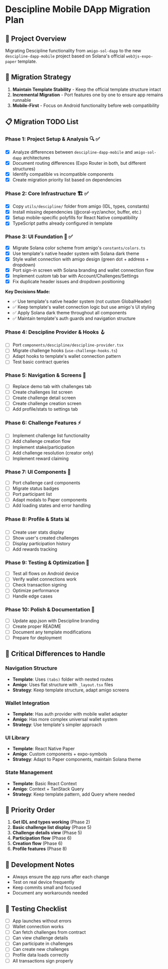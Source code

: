 # Descipline Mobile DApp Migration Plan

## 📱 Project Overview
Migrating Descipline functionality from `amigo-sol-dapp` to the new `descipline-dapp-mobile` project based on Solana's official `web3js-expo-paper` template.

## 🎯 Migration Strategy
1. **Maintain Template Stability** - Keep the official template structure intact
2. **Incremental Migration** - Port features one by one to ensure app remains runnable
3. **Mobile-First** - Focus on Android functionality before web compatibility

## 📋 Migration TODO List

### Phase 1: Project Setup & Analysis 🔍 ✅
- [x] Analyze differences between `descipline-dapp-mobile` and `amigo-sol-dapp` architectures
- [x] Document routing differences (Expo Router in both, but different structures)
- [x] Identify compatible vs incompatible components
- [x] Create migration priority list based on dependencies

### Phase 2: Core Infrastructure 🏗️ ✅
- [x] Copy `utils/descipline/` folder from amigo (IDL, types, constants)
- [x] Install missing dependencies (@coral-xyz/anchor, buffer, etc.)
- [x] Setup mobile-specific polyfills for React Native compatibility
- [x] TypeScript paths already configured in template

### Phase 3: UI Foundation 🎨 ✅
- [x] Migrate Solana color scheme from amigo's `constants/colors.ts`
- [x] Use template's native header system with Solana dark theme
- [x] Style wallet connection with amigo design (green dot + address + dropdown)
- [x] Port sign-in screen with Solana branding and wallet connection flow
- [x] Implement custom tab bar with Account/Challenges/Settings
- [x] Fix duplicate header issues and dropdown positioning

**Key Decisions Made:**
- ✅ Use template's native header system (not custom GlobalHeader)
- ✅ Keep template's wallet connection logic but use amigo's UI styling
- ✅ Apply Solana dark theme throughout all components
- ✅ Maintain template's auth guards and navigation structure

### Phase 4: Descipline Provider & Hooks 🪝
- [ ] Port `components/descipline/descipline-provider.tsx`
- [ ] Migrate challenge hooks (`use-challenge-hooks.ts`)
- [ ] Adapt hooks to template's wallet connection pattern
- [ ] Test basic contract queries

### Phase 5: Navigation & Screens 📱
- [ ] Replace demo tab with challenges tab
- [ ] Create challenges list screen
- [ ] Create challenge detail screen
- [ ] Create challenge creation screen
- [ ] Add profile/stats to settings tab

### Phase 6: Challenge Features ⚡
- [ ] Implement challenge list functionality
- [ ] Add challenge creation flow
- [ ] Implement stake/participation
- [ ] Add challenge resolution (creator only)
- [ ] Implement reward claiming

### Phase 7: UI Components 🎯
- [ ] Port challenge card components
- [ ] Migrate status badges
- [ ] Port participant list
- [ ] Adapt modals to Paper components
- [ ] Add loading states and error handling

### Phase 8: Profile & Stats 📊
- [ ] Create user stats display
- [ ] Show user's created challenges
- [ ] Display participation history
- [ ] Add rewards tracking

### Phase 9: Testing & Optimization 🧪
- [ ] Test all flows on Android device
- [ ] Verify wallet connections work
- [ ] Check transaction signing
- [ ] Optimize performance
- [ ] Handle edge cases

### Phase 10: Polish & Documentation 🚀
- [ ] Update app.json with Descipline branding
- [ ] Create proper README
- [ ] Document any template modifications
- [ ] Prepare for deployment

## 🚨 Critical Differences to Handle

### Navigation Structure
- **Template**: Uses `(tabs)` folder with nested routes
- **Amigo**: Uses flat structure with `_layout.tsx` files
- **Strategy**: Keep template structure, adapt amigo screens

### Wallet Integration
- **Template**: Has auth provider with mobile wallet adapter
- **Amigo**: Has more complex universal wallet system
- **Strategy**: Use template's simpler approach

### UI Library
- **Template**: React Native Paper
- **Amigo**: Custom components + expo-symbols
- **Strategy**: Adapt to Paper components, maintain Solana theme

### State Management
- **Template**: Basic React Context
- **Amigo**: Context + TanStack Query
- **Strategy**: Keep template pattern, add Query where needed

## 📌 Priority Order

1. **Get IDL and types working** (Phase 2)
2. **Basic challenge list display** (Phase 5)
3. **Challenge details view** (Phase 5)
4. **Participation flow** (Phase 6)
5. **Creation flow** (Phase 6)
6. **Profile features** (Phase 8)

## 🔧 Development Notes

- Always ensure the app runs after each change
- Test on real device frequently
- Keep commits small and focused
- Document any workarounds needed

## 📱 Testing Checklist

- [ ] App launches without errors
- [ ] Wallet connection works
- [ ] Can fetch challenges from contract
- [ ] Can view challenge details
- [ ] Can participate in challenges
- [ ] Can create new challenges
- [ ] Profile data loads correctly
- [ ] All transactions sign properly